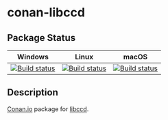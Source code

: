 # conan-libccd

## Package Status

| Windows | Linux | macOS |
|:-------:|:-----:|:-----:|
|[![Build status](https://ci.appveyor.com/api/projects/status/09mmkajenkgx1bqw/branch/testing%2F2.1?svg=true)](https://ci.appveyor.com/project/SpaceIm/conan-libccd)|[![Build status](https://github.com/SpaceIm/conan-libccd/workflows/.github/workflows/linux.yml/badge.svg?branch=testing%2F2.1)](https://github.com/SpaceIm/conan-libccd/actions/workflows/linux.yml?query=branch%3Atesting%2F2.1)|[![Build status](https://github.com/SpaceIm/conan-libccd/workflows/.github/workflows/macos.yml/badge.svg?branch=testing%2F2.1)](https://github.com/SpaceIm/conan-libccd/actions/workflows/macos.yml?query=branch%3Atesting%2F2.1)|

## Description

[Conan.io](https://conan.io) package for [libccd](https://github.com/danfis/libccd).
